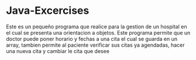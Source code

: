 # Java-Excercises
Este es un pequeño programa que realice para la gestion de un hospital en el cual se presenta una orientacion a objetos.
Este programa permite que un doctor puede poner horario y fechas a una cita el cual se guarda en un array, tambien permite al paciente verificar sus citas ya agendadas, hacer una nueva cita y cambiar le cita que desee  
